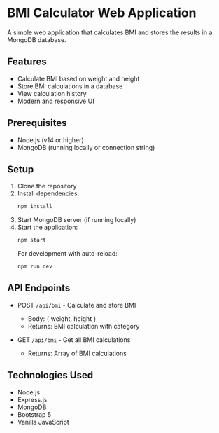# BMI Calculator Web Application

A simple web application that calculates BMI and stores the results in a MongoDB database.

## Features

- Calculate BMI based on weight and height
- Store BMI calculations in a database
- View calculation history
- Modern and responsive UI

## Prerequisites

- Node.js (v14 or higher)
- MongoDB (running locally or connection string)

## Setup

1. Clone the repository
2. Install dependencies:
   ```bash
   npm install
   ```
3. Start MongoDB server (if running locally)
4. Start the application:
   ```bash
   npm start
   ```
   For development with auto-reload:
   ```bash
   npm run dev
   ```

## API Endpoints

- POST `/api/bmi` - Calculate and store BMI
  - Body: { weight, height }
  - Returns: BMI calculation with category

- GET `/api/bmi` - Get all BMI calculations
  - Returns: Array of BMI calculations

## Technologies Used

- Node.js
- Express.js
- MongoDB
- Bootstrap 5
- Vanilla JavaScript 